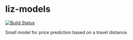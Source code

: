 # liz-models

[![Build Status](https://travis-ci.com/kaiquewdev/liz-models.svg?token=fP2MzeqGP5sWPBqwVGGZ&branch=master)](https://travis-ci.com/kaiquewdev/liz-models)

Small model for price prediction based on a travel distance.
